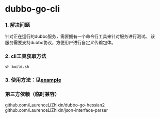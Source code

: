 # dubbo-go-cli

### 1. 解决问题

针对正在运行的dubbo服务，需要拥有一个命令行工具来针对服务进行测试。
该服务需要支持dubbo协议，方便用户进行自定义传输包体。

### 2. cli工具获取方法
`sh build.sh`

### 3. 使用方法：见[example](./example/README.md)



### 第三方依赖（临时兼容）

github.com/LaurenceLiZhixin/dubbo-go-hessian2 \
github.com/LaurenceLiZhixin/json-interface-parser 